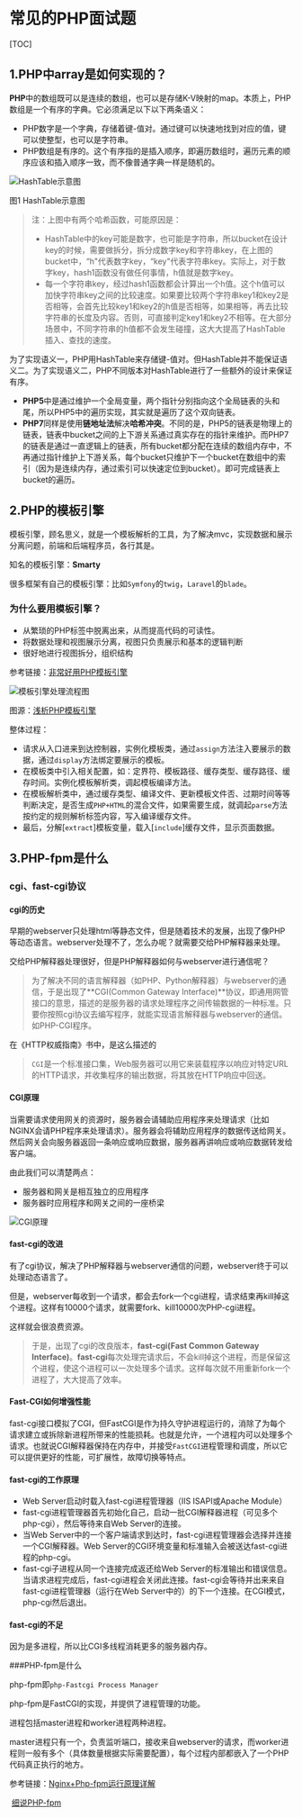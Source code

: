 # 常见的PHP面试题

[TOC]

## 1.PHP中array是如何实现的？

**PHP**中的数组既可以是连续的数组，也可以是存储K-V映射的map。本质上，PHP数组是一个有序的字典。它必须满足以下以下两条语义：

- PHP数字是一个字典，存储着键-值对。通过键可以快速地找到对应的值，键可以使整型，也可以是字符串。
- PHP数组是有序的。这个有序指的是插入顺序，即遍历数组时，遍历元素的顺序应该和插入顺序一致，而不像普通字典一样是随机的。

![HashTable示意图](../pic/php-array-1.jpeg)

图1 HashTable示意图

> 注：上图中有两个哈希函数，可能原因是：
>
> - HashTable中的key可能是数字，也可能是字符串，所以bucket在设计key的时候，需要做拆分，拆分成数字key和字符串key，在上图的bucket中，“h"代表数字key，“key"代表字符串key。实际上，对于数字key，hash1函数没有做任何事情，h值就是数字key。
> - 每一个字符串key，经过hash1函数都会计算出一个h值。这个h值可以加快字符串key之间的比较速度。如果要比较两个字符串key1和key2是否相等，会首先比较key1和key2的h值是否相等，如果相等，再去比较字符串的长度及内容。否则，可直接判定key1和key2不相等。在大部分场景中，不同字符串的h值都不会发生碰撞，这大大提高了HashTable插入、查找的速度。

为了实现语义一，PHP用HashTable来存储键-值对。但HashTable并不能保证语义二。为了实现语义二，PHP不同版本对HashTable进行了一些额外的设计来保证有序。

- **PHP5**中是通过维护一个全局变量，两个指针分别指向这个全局链表的头和尾，所以PHP5中的遍历实现，其实就是遍历了这个双向链表。
- **PHP7**同样是使用**链地址法**解决**哈希冲突**。不同的是，PHP5的链表是物理上的链表，链表中bucket之间的上下游关系通过真实存在的指针来维护。而PHP7的链表是通过一直逻辑上的链表，所有bucket都分配在连续的数组内存中，不再通过指针维护上下游关系，每个bucket只维护下一个bucket在数组中的索引（因为是连续内存，通过索引可以快速定位到bucket）。即可完成链表上bucket的遍历。

## 2.PHP的模板引擎

模板引擎，顾名思义，就是一个模板解析的工具，为了解决mvc，实现数据和展示分离问题，前端和后端程序员，各行其是。

知名的模板引擎：**Smarty**

很多框架有自己的模板引擎：比如`Symfony`的`twig`，`Laravel`的`blade`。

### 为什么要用模板引擎？

- 从繁琐的PHP标签中脱离出来，从而提高代码的可读性。
- 将数据处理和视图展示分离，视图只负责展示和基本的逻辑判断
- 很好地进行视图拆分，组织结构

参考链接：[非常好用PHP模板引擎](https://juejin.im/post/5a0a458951882503dc5336c1)

![模板引擎处理流程图](../pic/php-smarty-2.jpg)

图源：[浅析PHP模板引擎](https://www.jianshu.com/p/941375980096)

整体过程：

- 请求从入口进来到达控制器，实例化模板类，通过`assign`方法注入要展示的数据，通过`display`方法绑定要展示的模板。
- 在模板类中引入相关配置，如：定界符、模板路径、缓存类型、缓存路径、缓存时间。实例化模板解析类，调起模板编译方法。
- 在模板解析类中，通过缓存类型、编译文件、更新模板文件否、过期时间等等判断决定，是否生成`PHP+HTML`的混合文件，如果需要生成，就调起`parse`方法按约定的规则解析标签内容，写入编译缓存文件。
- 最后，分解[`extract`]模板变量，载入[`include`]缓存文件，显示页面数据。

## 3.PHP-fpm是什么

### cgi、fast-cgi协议

#### cgi的历史

早期的webserver只处理html等静态文件，但是随着技术的发展，出现了像PHP等动态语言。webserver处理不了，怎么办呢？就需要交给PHP解释器来处理。

交给PHP解释器处理很好，但是PHP解释器如何与webserver进行通信呢？

> 为了解决不同的语言解释器（如PHP、Python解释器）与webserver的通信，于是出现了**CGI(Common Gateway Interface)**协议，即通用网管接口的意思，描述的是服务器的请求处理程序之间传输数据的一种标准。只要你按照cgi协议去编写程序，就能实现语言解释器与webserver的通信。如PHP-CGI程序。

在《HTTP权威指南》书中，是这么描述的

> `CGI`是一个标准接口集，Web服务器可以用它来装载程序以响应对特定URL的HTTP请求，并收集程序的输出数据，将其放在HTTP响应中回送。

#### CGI原理

当需要请求使用网关的资源时，服务器会请辅助应用程序来处理请求（比如NGINX会请PHP程序来处理请求）。服务器会将辅助应用程序的数据传送给网关。然后网关会向服务器返回一条响应或响应数据，服务器再讲响应或响应数据转发给客户端。

由此我们可以清楚两点：

- 服务器和网关是相互独立的应用程序
- 服务器时应用程序和网关之间的一座桥梁

![CGI原理](../pic/php-fpm-cgi-3.png)

#### fast-cgi的改进

有了cgi协议，解决了PHP解释器与webserver通信的问题，webserver终于可以处理动态语言了。

但是，webserver每收到一个请求，都会去fork一个cgi进程，请求结束再kill掉这个进程。这样有10000个请求，就需要fork、kill10000次PHP-cgi进程。

这样就会很浪费资源。

> 于是，出现了cgi的改良版本，**fast-cgi(Fast Common Gateway Interface)**。**fast-cgi**每次处理完请求后，不会kill掉这个进程，而是保留这个进程，使这个进程可以一次处理多个请求。这样每次就不用重新fork一个进程了，大大提高了效率。

#### Fast-CGI如何增强性能

fast-cgi接口模拟了CGI，但FastCGI是作为持久守护进程运行的，消除了为每个请求建立或拆除新进程所带来的性能损耗。也就是允许，一个进程内可以处理多个请求。也就说CGI解释器保持在内存中，并接受`FastCGI`进程管理和调度，所以它可以提供更好的性能，可扩展性，故障切换等特点。

#### fast-cgi的工作原理

- Web Server启动时载入fast-cgi进程管理器（IIS ISAPI或Apache Module）
- fast-cgi进程管理器首先初始化自己，启动一批CGI解释器进程（可见多个php-cgi），然后等待来自Web Server的连接。
- 当Web Server中的一个客户端请求到达时，fast-cgi进程管理器会选择并连接一个CGI解释器。Web Server的CGI环境变量和标准输入会被送达fast-cgi进程的php-cgi。
- fast-cgi子进程从同一个连接完成返还给Web Server的标准输出和错误信息。当请求进程完成后，fast-cgi进程会关闭此连接。fast-cgi会等待并出来来自fast-cgi进程管理器（运行在Web Server中的）的下一个连接。在CGI模式，php-cgi然后退出。

#### fast-cgi的不足

因为是多进程，所以比CGI多线程消耗更多的服务器内存。

###PHP-fpm是什么

php-fpm即`php-Fastcgi Process Manager`

php-fpm是FastCGI的实现，并提供了进程管理的功能。

进程包括master进程和worker进程两种进程。

master进程只有一个，负责监听端口，接收来自webserver的请求，而worker进程则一般有多个（具体数量根据实际需要配置），每个过程内部都嵌入了一个PHP代码真正执行的地方。

参考链接：[Nginx+Php-fpm运行原理详解](https://segmentfault.com/a/1190000007322358)

​                   [细说PHP-fpm](https://github.com/YuanLianDu/YLD-with-Php/blob/master/articles/php/php-fpm.md)



